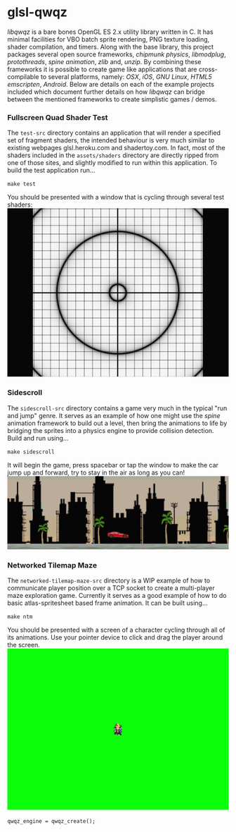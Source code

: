 glsl-qwqz
=========

_libqwqz_ is a bare bones OpenGL ES 2.x utility library written in C. It has minimal facilities for VBO batch sprite rendering, PNG texture loading, shader compilation, and timers. Along with the base library, this project packages several open source frameworks, _chipmunk physics_, _libmodplug_, _protothreads_, _spine animation_, _zlib_ and, _unzip_. By combining these frameworks it is possible to create game like applications that are cross-compilable to several platforms, namely: _OSX_, _iOS_, _GNU Linux_, _HTML5 emscripten_, _Android_. Below are details on each of the example projects included which document further details on how _libqwqz_ can bridge between the mentioned frameworks to create simplistic games / demos.

### Fullscreen Quad Shader Test

The `test-src` directory contains an application that will render a specified set of fragment shaders, the intended behaviour is very much similar to existing webpages glsl.heroku.com and shadertoy.com. In fact, most of the shaders included in the `assets/shaders` directory are directly ripped from one of those sites, and slightly modified to run within this application. To build the test application run...

    make test

You should be presented with a window that is cycling through several test shaders:
![image](doc/test.png)

### Sidescroll

The `sidescroll-src` directory contains a game very much in the typical "run and jump" genre. It serves as an example of how one might use the _spine_ animation framework to build out a level, then bring the animations to life by bridging the sprites into a physics engine to provide collision detection. Build and run using...

    make sidescroll

It will begin the game, press spacebar or tap the window to make the car jump up and forward, try to stay in the air as long as you can!
![image](doc/sidescroll.png)

### Networked Tilemap Maze

The `networked-tilemap-maze-src` directory is a WIP example of how to communicate player position over a TCP socket to create a multi-player maze exploration game. Currently it serves as a good example of how to do basic atlas-spritesheet based frame animation. It can be built using...


    make ntm

You should be presented with a screen of a character cycling through all of its animations. Use your pointer device to click and drag the player around the screen.
![image](doc/ntm.png)



    qwqz_engine = qwqz_create();



